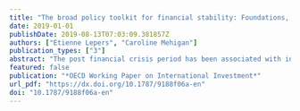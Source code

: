 ```yaml
---
title: "The broad policy toolkit for financial stability: Foundations, fences, and fire doors"
date: 2019-01-01
publishDate: 2019-08-13T07:03:09.381857Z
authors: ["Etienne Lepers", "Caroline Mehigan"]
publication_types: ["3"]
abstract: "The post financial crisis period has been associated with increased countercyclical use of various financial policies, including residency-based measures. This paper analyses in a single analytical framework the relative effectiveness of three types of financial policies – macroprudential (foundations), currency-based (fences), and residency-based measures (fire doors). The findings in this paper are based on a granular quarterly database of adjustments in these policies that covers both advanced and emerging economies from 2000 to 2015. The results show that residency-based measures on bonds and credit reduce capital inflows but provide limited support for a credit-mitigation role. While no evidence emerges that macroprudential measures alter capital inflows, most appear effective in reducing credit growth. Currency-based measures may reduce both inflows and credit growth (particularly FX reserve requirements and FX lending regulations). These results indicate that the impact of policies needs to be analysed at a granular level and that policy makers should adopt an integrated view of the financial policy toolkit."
featured: false
publication: "*OECD Working Paper on International Investment*"
url_pdf: "https://dx.doi.org/10.1787/9188f06a-en"
doi: "10.1787/9188f06a-en"
---
```


